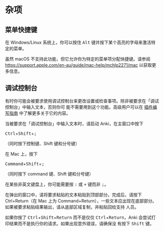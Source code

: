 # 杂项

<!-- toc -->

## 菜单快捷键

在 Windows/Linux 系统上，你可以按住 <kbd>Alt</kbd> 键并按下某个高亮的字母来激活特定的菜单。

虽然 macOS 不支持此功能，但它允许你为特定的菜单项分配快捷键。请参阅
<https://support.apple.com/en-au/guide/mac-help/mchlp2271/mac> 以获取更多信息。

## 调试控制台

有时你可能会被要求使用调试控制台来更改设置或检查事项。除非被要求在「调试控制台」中输入文本，否则你可
能不需要用到这个功能。高级用户可以在
[插件编写指南](https://addon-docs.ankiweb.net/debugging.html#debug-console) 中了解更多关于它的内容。

当被要求在「调试控制台」中输入文本时，请启动 Anki，在主窗口中按下

<kbd>Ctrl</kbd>+<kbd>Shift</kbd>+<kbd>;</kbd>

（同时按下控制键、Shift 键和分号键）

在 Mac 上，按下

<kbd>Command</kbd>+<kbd>Shift</kbd>+<kbd>;</kbd>

（同时按下 command 键、Shift 键和分号键）

在某些非英文键盘上，你可能需要按 <kbd>:</kbd> 或 <kbd>+</kbd> 键而非 <kbd>;</kbd>。

在弹出的窗口中，请将要求粘贴的文本粘贴到顶部部分。完成后，请按下 Ctrl+Return（在 Mac 上为
Command+Return），一些文本应出现在底部部分。如果被要求粘贴结果输出，请从底部区域复制，并粘贴回给支持
人员。

如果你按了 <kbd>Ctrl</kbd>+<kbd>Shift</kbd>+<kbd>Return</kbd> 而不是仅仅
<kbd>Ctrl</kbd>+<kbd>Return</kbd>，Anki 会尝试打印结果而不是执行你的请求。如果出现意外错误，请确保没
有按下 <kbd>Shift</kbd> 键。
